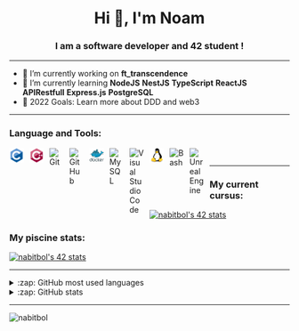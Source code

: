 <h1 align="center">Hi 👋, I'm Noam</h1>
<h3 align="center">I am a software developer and 42 student !</h3>

---

- 🔭 I’m currently working on **ft_transcendence**
- 🌱 I’m currently learning **NodeJS** **NestJS** **TypeScript** **ReactJS** **APIRestfull** **Express.js** **PostgreSQL**
- 🥅 2022 Goals: Learn more about DDD and web3

---

<h3 align="left">Language and Tools:</h3>

<img align="left" alt="C" width="26px" src="https://raw.githubusercontent.com/devicons/devicon/master/icons/c/c-original.svg" style="padding-right:10px;" />
<img align="left" alt="C++" width="26px" src="https://raw.githubusercontent.com/devicons/devicon/master/icons/cplusplus/cplusplus-original.svg" style="padding-right:10px;" />
<img align="left" alt="Git" width="26px" src="https://cdn.jsdelivr.net/gh/devicons/devicon/icons/git/git-original.svg" style="padding-right:10px;" />
<img align="left" alt="GitHub" width="26px" src="https://user-images.githubusercontent.com/3369400/139447912-e0f43f33-6d9f-45f8-be46-2df5bbc91289.png" style="padding-right:10px;" />
<img align="left" alt="Docker" width="26px" src="https://raw.githubusercontent.com/devicons/devicon/master/icons/docker/docker-original-wordmark.svg" style="padding-right:10px;" />
<img align="left" alt="MySQL" width="26px" src="https://cdn.jsdelivr.net/gh/devicons/devicon/icons/mysql/mysql-original.svg" style="padding-right:10px;" />
<img align="left" alt="Visual Studio Code" width="26px" src="https://cdn.jsdelivr.net/gh/devicons/devicon/icons/vscode/vscode-original.svg" style="padding-right:10px;" />
<img align="left" alt="Linux" width="26px" src="https://raw.githubusercontent.com/devicons/devicon/master/icons/linux/linux-original.svg" style="padding-right:10px;" />
<img align="left" alt="Bash" width="26px" src="https://www.vectorlogo.zone/logos/gnu_bash/gnu_bash-icon.svg" style="padding-right:10px;" />
<img align="left" alt="UnrealEngine" width="26px" src="https://raw.githubusercontent.com/kenangundogan/fontisto/036b7eca71aab1bef8e6a0518f7329f13ed62f6b/icons/svg/brand/unreal-engine.svg" style="padding-right:10px;" />

<br />

---

<h3 align="left">My current cursus:</h3>

[![nabitbol's 42 stats](https://badge42.vercel.app/api/v2/stats/cl1e35nwr000609mm1ju1vz2d?cursusId=21)](https://github.com/JaeSeoKim/badge42)

<h3 align="left">My piscine stats:</h3>

[![nabitbol's 42 stats](https://badge42.vercel.app/api/v2/stats/cl1e35nwr000609mm1ju1vz2d?cursusId=9)](https://github.com/JaeSeoKim/badge42)

---

<details>
  <summary>:zap: GitHub most used languages</summary>
  
  [![Top Langs](https://github-readme-stats.vercel.app/api/top-langs/?username=nabitbol&theme=gruvbox&layout=compact)](https://github.com/anuraghazra/github-readme-stats)

</details>

<details>
  <summary>:zap: GitHub stats</summary>
  
 ![Anurag's GitHub stats](https://github-readme-stats.vercel.app/api?username=nabitbol&theme=gruvbox&show_icons=true)
 
</details>

---

<p align="left"> <img src="https://komarev.com/ghpvc/?username=nabitbol&label=Profile%20views&color=0e75b6&style=flat" alt="nabitbol" /> </p>

